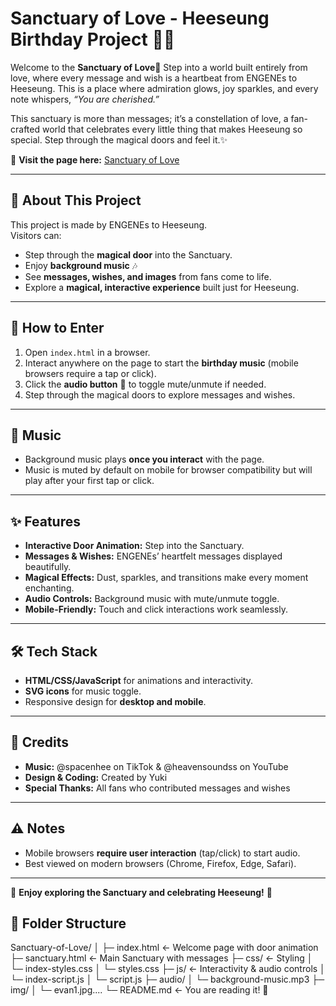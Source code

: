 # Sanctuary of Love - Heeseung Birthday Project 💜🎉

Welcome to the **Sanctuary of Love**💜
Step into a world built entirely from love, where every message and wish is a heartbeat from ENGENEs to Heeseung.
This is a place where admiration glows, joy sparkles, and every note whispers, _“You are cherished.”_

This sanctuary is more than messages; it’s a constellation of love, a fan-crafted world that celebrates every little thing that makes Heeseung so special. Step through the magical doors and feel it.✨

💜 **Visit the page here:** [Sanctuary of Love](https://mini-27.github.io/sanctuary-of-love)

---

## 🌟 About This Project
This project is made by ENGENEs to Heeseung.  
Visitors can:
- Step through the **magical door** into the Sanctuary.
- Enjoy **background music** 🎶
- See **messages, wishes, and images** from fans come to life.
- Explore a **magical, interactive experience** built just for Heeseung.

---

## 🚪 How to Enter
1. Open `index.html` in a browser.
2. Interact anywhere on the page to start the **birthday music** (mobile browsers require a tap or click).
3. Click the **audio button** 🎵 to toggle mute/unmute if needed.
4. Step through the magical doors to explore messages and wishes.

---

## 🎵 Music
- Background music plays **once you interact** with the page.
- Music is muted by default on mobile for browser compatibility but will play after your first tap or click.

---

## ✨ Features
- **Interactive Door Animation:** Step into the Sanctuary.
- **Messages & Wishes:** ENGENEs’ heartfelt messages displayed beautifully.
- **Magical Effects:** Dust, sparkles, and transitions make every moment enchanting.
- **Audio Controls:** Background music with mute/unmute toggle.
- **Mobile-Friendly:** Touch and click interactions work seamlessly.

---

## 🛠️ Tech Stack
- **HTML/CSS/JavaScript** for animations and interactivity.
- **SVG icons** for music toggle.
- Responsive design for **desktop and mobile**.

---

## 💜 Credits
- **Music:** @spacenhee on TikTok & @heavensoundss on YouTube
- **Design & Coding:** Created by Yuki
- **Special Thanks:** All fans who contributed messages and wishes

---

## ⚠️ Notes
- Mobile browsers **require user interaction** (tap/click) to start audio.
- Best viewed on modern browsers (Chrome, Firefox, Edge, Safari).

---

💜 **Enjoy exploring the Sanctuary and celebrating Heeseung!** 💜


## 📂 Folder Structure
Sanctuary-of-Love/
│
├─ index.html ← Welcome page with door animation
├─ sanctuary.html ← Main Sanctuary with messages
├─ css/ ← Styling
│ └─ index-styles.css
│ └─ styles.css
├─ js/ ← Interactivity & audio controls
│ └─ index-script.js 
│ └─ script.js 
├─ audio/
│ └─ background-music.mp3
├─ img/
│ └─ evan1.jpg....
└─ README.md ← You are reading it! 💜
